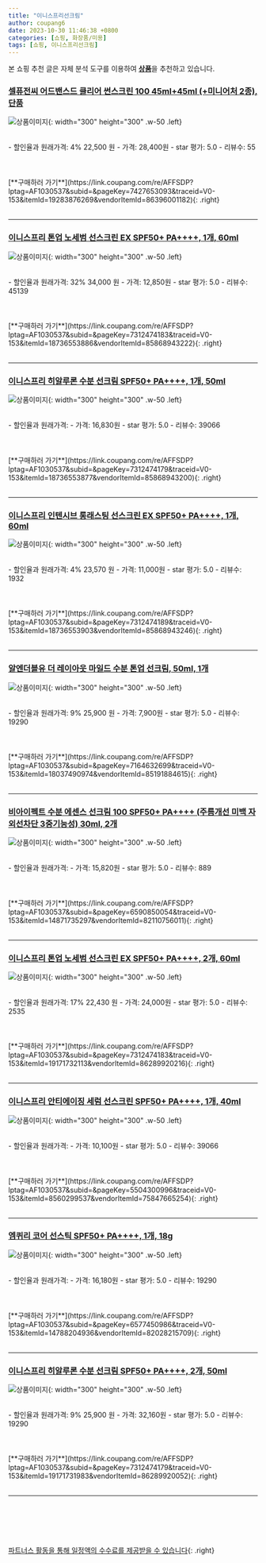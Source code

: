 ```yaml
---
title: "이니스프리선크림"
author: coupang6
date: 2023-10-30 11:46:38 +0800
categories: [쇼핑, 화장품/미용]
tags: [쇼핑, 이니스프리선크림]
---
```


본 쇼핑 추천 글은 자체 분석 도구를 이용하여 [**상품**](https://link.coupang.com/a/bao1ui)을 추천하고 있습니다.

### [셀퓨전씨 어드밴스드 클리어 썬스크린 100 45ml+45ml (+미니어처 2종), 단품](https://link.coupang.com/re/AFFSDP?lptag=AF1030537&subid=&pageKey=7427653093&traceid=V0-153&itemId=19283876269&vendorItemId=86396001182)

![상품이미지](https://thumbnail10.coupangcdn.com/thumbnails/remote/230x230ex/image/vendor_inventory/c43b/ae4358945fca1b0070da43c295be0f6dc5bd7e6376ccd7534012129f4f0c.jpg){: width="300" height="300" .w-50 .left}


<br>
- 할인율과 원래가격: 4%  22,500   원
- 가격: 28,400원
- star 평가: 5.0
- 리뷰수: 55
<br>
<br>
<br>
<br>
[**구매하러 가기**](https://link.coupang.com/re/AFFSDP?lptag=AF1030537&subid=&pageKey=7427653093&traceid=V0-153&itemId=19283876269&vendorItemId=86396001182){: .right}
<br>
<br>

---

### [이니스프리 톤업 노세범 선스크린 EX SPF50+ PA++++, 1개, 60ml](https://link.coupang.com/re/AFFSDP?lptag=AF1030537&subid=&pageKey=7312474183&traceid=V0-153&itemId=18736553886&vendorItemId=85868943222)

![상품이미지](https://thumbnail6.coupangcdn.com/thumbnails/remote/230x230ex/image/retail/images/1589298190352003-71d617fc-17e1-40f2-9986-10923c6c6642.jpg){: width="300" height="300" .w-50 .left}


<br>
- 할인율과 원래가격: 32%  34,000   원
- 가격: 12,850원
- star 평가: 5.0
- 리뷰수: 45139
<br>
<br>
<br>
<br>
[**구매하러 가기**](https://link.coupang.com/re/AFFSDP?lptag=AF1030537&subid=&pageKey=7312474183&traceid=V0-153&itemId=18736553886&vendorItemId=85868943222){: .right}
<br>
<br>

---

### [이니스프리 히알루론 수분 선크림 SPF50+ PA++++, 1개, 50ml](https://link.coupang.com/re/AFFSDP?lptag=AF1030537&subid=&pageKey=7312474179&traceid=V0-153&itemId=18736553877&vendorItemId=85868943200)

![상품이미지](https://thumbnail7.coupangcdn.com/thumbnails/remote/230x230ex/image/retail/images/2023/05/03/18/4/99340852-68f4-4c15-b606-6e2db9155011.jpg){: width="300" height="300" .w-50 .left}


<br>
- 할인율과 원래가격: 
- 가격: 16,830원
- star 평가: 5.0
- 리뷰수: 39066
<br>
<br>
<br>
<br>
[**구매하러 가기**](https://link.coupang.com/re/AFFSDP?lptag=AF1030537&subid=&pageKey=7312474179&traceid=V0-153&itemId=18736553877&vendorItemId=85868943200){: .right}
<br>
<br>

---

### [이니스프리 인텐시브 롱래스팅 선스크린 EX SPF50+ PA++++, 1개, 60ml](https://link.coupang.com/re/AFFSDP?lptag=AF1030537&subid=&pageKey=7312474189&traceid=V0-153&itemId=18736553903&vendorItemId=85868943246)

![상품이미지](https://thumbnail6.coupangcdn.com/thumbnails/remote/230x230ex/image/retail/images/601586063681428-9d95257e-8dee-4d34-9319-a4cbeb370e5a.jpg){: width="300" height="300" .w-50 .left}


<br>
- 할인율과 원래가격: 4%  23,570   원
- 가격: 11,000원
- star 평가: 5.0
- 리뷰수: 1932
<br>
<br>
<br>
<br>
[**구매하러 가기**](https://link.coupang.com/re/AFFSDP?lptag=AF1030537&subid=&pageKey=7312474189&traceid=V0-153&itemId=18736553903&vendorItemId=85868943246){: .right}
<br>
<br>

---

### [알엔더블유 더 레이아웃 마일드 수분 톤업 선크림, 50ml, 1개](https://link.coupang.com/re/AFFSDP?lptag=AF1030537&subid=&pageKey=7164632699&traceid=V0-153&itemId=18037490974&vendorItemId=85191884615)

![상품이미지](https://thumbnail6.coupangcdn.com/thumbnails/remote/230x230ex/image/retail/images/4685404074865070-0d18412c-0916-4d8a-bbef-2a820cf304e8.jpg){: width="300" height="300" .w-50 .left}


<br>
- 할인율과 원래가격: 9%  25,900   원
- 가격: 7,900원
- star 평가: 5.0
- 리뷰수: 19290
<br>
<br>
<br>
<br>
[**구매하러 가기**](https://link.coupang.com/re/AFFSDP?lptag=AF1030537&subid=&pageKey=7164632699&traceid=V0-153&itemId=18037490974&vendorItemId=85191884615){: .right}
<br>
<br>

---

### [비아이펙트 수분 에센스 선크림 100 SPF50+ PA++++ (주름개선 미백 자외선차단 3중기능성) 30ml, 2개](https://link.coupang.com/re/AFFSDP?lptag=AF1030537&subid=&pageKey=6590850054&traceid=V0-153&itemId=14871735297&vendorItemId=82110756011)

![상품이미지](https://thumbnail6.coupangcdn.com/thumbnails/remote/230x230ex/image/vendor_inventory/6f38/f3218ef613fc528531ca998018d7e20d92f1ef0d0e49572d1a83789e96df.jpg){: width="300" height="300" .w-50 .left}


<br>
- 할인율과 원래가격: 
- 가격: 15,820원
- star 평가: 5.0
- 리뷰수: 889
<br>
<br>
<br>
<br>
[**구매하러 가기**](https://link.coupang.com/re/AFFSDP?lptag=AF1030537&subid=&pageKey=6590850054&traceid=V0-153&itemId=14871735297&vendorItemId=82110756011){: .right}
<br>
<br>

---

### [이니스프리 톤업 노세범 선스크린 EX SPF50+ PA++++, 2개, 60ml](https://link.coupang.com/re/AFFSDP?lptag=AF1030537&subid=&pageKey=7312474183&traceid=V0-153&itemId=19171732113&vendorItemId=86289920216)

![상품이미지](https://thumbnail6.coupangcdn.com/thumbnails/remote/230x230ex/image/retail/images/1100560007707474-df46aadd-9003-46ec-bb11-e77b7f2b2e5f.jpg){: width="300" height="300" .w-50 .left}


<br>
- 할인율과 원래가격: 17%  22,430   원
- 가격: 24,000원
- star 평가: 5.0
- 리뷰수: 2535
<br>
<br>
<br>
<br>
[**구매하러 가기**](https://link.coupang.com/re/AFFSDP?lptag=AF1030537&subid=&pageKey=7312474183&traceid=V0-153&itemId=19171732113&vendorItemId=86289920216){: .right}
<br>
<br>

---

### [이니스프리 안티에이징 세럼 선스크린 SPF50+ PA++++, 1개, 40ml](https://link.coupang.com/re/AFFSDP?lptag=AF1030537&subid=&pageKey=5504300996&traceid=V0-153&itemId=8560299537&vendorItemId=75847665254)

![상품이미지](https://thumbnail10.coupangcdn.com/thumbnails/remote/230x230ex/image/retail/images/558614287720392-cd8073f7-958c-4e9c-a2e7-604cbafda4c7.jpg){: width="300" height="300" .w-50 .left}


<br>
- 할인율과 원래가격: 
- 가격: 10,100원
- star 평가: 5.0
- 리뷰수: 39066
<br>
<br>
<br>
<br>
[**구매하러 가기**](https://link.coupang.com/re/AFFSDP?lptag=AF1030537&subid=&pageKey=5504300996&traceid=V0-153&itemId=8560299537&vendorItemId=75847665254){: .right}
<br>
<br>

---

### [엠퀴리 코어 선스틱 SPF50+ PA++++, 1개, 18g](https://link.coupang.com/re/AFFSDP?lptag=AF1030537&subid=&pageKey=6577450986&traceid=V0-153&itemId=14788204936&vendorItemId=82028215709)

![상품이미지](https://thumbnail7.coupangcdn.com/thumbnails/remote/230x230ex/image/retail/images/2392502076940108-ddcd9b82-3856-49f8-a741-7c2c18defc71.jpg){: width="300" height="300" .w-50 .left}


<br>
- 할인율과 원래가격: 
- 가격: 16,180원
- star 평가: 5.0
- 리뷰수: 19290
<br>
<br>
<br>
<br>
[**구매하러 가기**](https://link.coupang.com/re/AFFSDP?lptag=AF1030537&subid=&pageKey=6577450986&traceid=V0-153&itemId=14788204936&vendorItemId=82028215709){: .right}
<br>
<br>

---

### [이니스프리 히알루론 수분 선크림 SPF50+ PA++++, 2개, 50ml](https://link.coupang.com/re/AFFSDP?lptag=AF1030537&subid=&pageKey=7312474179&traceid=V0-153&itemId=19171731983&vendorItemId=86289920052)

![상품이미지](https://thumbnail8.coupangcdn.com/thumbnails/remote/230x230ex/image/retail/images/53cfb3dd-9043-47f6-a2c9-9a2141badb7b915883366661092377.png){: width="300" height="300" .w-50 .left}


<br>
- 할인율과 원래가격: 9%  25,900   원
- 가격: 32,160원
- star 평가: 5.0
- 리뷰수: 19290
<br>
<br>
<br>
<br>
[**구매하러 가기**](https://link.coupang.com/re/AFFSDP?lptag=AF1030537&subid=&pageKey=7312474179&traceid=V0-153&itemId=19171731983&vendorItemId=86289920052){: .right}
<br>
<br>

---
<br><br><br><br><br> [파트너스 활동을 통해 일정액의 수수료를 제공받을 수 있습니다](https://link.coupang.com/a/bao1ui){: .right}